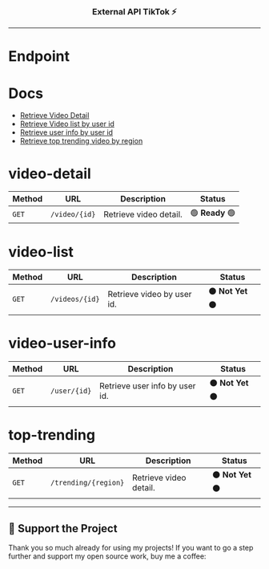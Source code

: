 <h3 align="center">External API TikTok ⚡</h3>

---

# Endpoint


# Docs
- [Retrieve Video Detail](#video-detail)
- [Retrieve Video list by user id](#video-list)
- [Retrieve user info by user id](#video-user-info)
- [Retrieve top trending video by region](#top-trending)

# video-detail
| Method   | URL                                      | Description                              | Status                                  |
| -------- | ---------------------------------------- | ---------------------------------------- | ----------------------------------------|
| `GET`    | `/video/{id}`                            | Retrieve video detail.                   | 🟢 **Ready** 🟢                        |

# video-list
| Method   | URL                                      | Description                              | Status                                  |
| -------- | ---------------------------------------- | ---------------------------------------- | ----------------------------------------|
| `GET`    | `/videos/{id}`                           | Retrieve video by user id.               | ⚫ **Not Yet** ⚫                      |

# video-user-info
| Method   | URL                                      | Description                              | Status                                  |
| -------- | ---------------------------------------- | ---------------------------------------- | ----------------------------------------|
| `GET`    | `/user/{id}`                             | Retrieve user info by user id.           | ⚫ **Not Yet** ⚫                      |

# top-trending
| Method   | URL                                      | Description                              | Status                                  |
| -------- | ---------------------------------------- | ---------------------------------------- | ----------------------------------------|
| `GET`    | `/trending/{region}`                     | Retrieve video detail.                   | ⚫ **Not Yet** ⚫                      |

---

## 💖 Support the Project

Thank you so much already for using my projects! If you want to go a step further and support my open source work, buy me a coffee:
